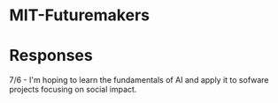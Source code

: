 # MIT-Futuremakers

# Responses
7/6 - I'm hoping to learn the fundamentals of AI and apply it to sofware projects focusing on social impact.
  
